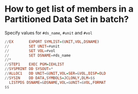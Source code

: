 # How to get list of members in a Partitioned Data Set in batch?
Specify values for `#ds_name`, `#unit` and `#vol`
```Haskell
//EX       EXPORT SYMLIST=(UNIT,VOL,DSNAME)   
//         SET UNIT=#unit                     
//         SET VOL=#vol                       
//         SET DSNAME=#ds_name                
//*                                           
//STEP1    EXEC PGM=IEHLIST                   
//SYSPRINT DD SYSOUT=*                        
//ALLOC1   DD UNIT=&UNIT,VOL=SER=&VOL,DISP=OLD
//SYSIN    DD DATA,SYMBOLS=JCLONLY,DLM=$$     
  LISTPDS DSNAME=&DSNAME,VOL=&UNIT=&VOL,FORMAT
$$                                                      
```